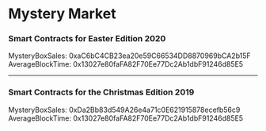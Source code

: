 # Mystery Market

### Smart Contracts for Easter Edition 2020

MysteryBoxSales: 0xaC6bC4CB23ea20e59C66534DD8870969bCA2b15F
AverageBlockTime: 0x13027e80faFA82F70Ee77Dc2Ab1dbF91246d85E5

___

### Smart Contracts for the Christmas Edition 2019

MysteryBoxSales: 0xDa2Bb83d549A26e4a71c0E621915878ecefb56c9
AverageBlockTime: 0x13027e80faFA82F70Ee77Dc2Ab1dbF91246d85E5
